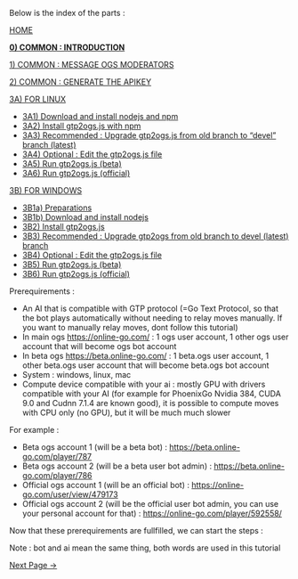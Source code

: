 Below is the index of the parts : 

[HOME](https://github.com/wonderingabout/gtp2ogs-tutorial)

[**0) COMMON : INTRODUCTION**](/docs/0-common-introduction.md)

[1) COMMON : MESSAGE OGS MODERATORS](/docs/1-common-message-ogs-moderators.md)

[2) COMMON : GENERATE THE APIKEY](/docs/2-common-generate-the-apikey.md)

[3A) FOR LINUX](/docs/3A0-FOR-LINUX.md)
  - [3A1) Download and install nodejs and npm](/docs/3A1-linux-download-install-nodejs.md)
  - [3A2) Install gtp2ogs.js with npm](/docs/3A2-linux-install-gt2ogs-js-with-npm.md)
  - [3A3) Recommended : Upgrade gtp2ogs.js from old branch to “devel” branch (latest)](/docs/3A3-linux-optional-upgrade-to-devel.md)
  - [3A4) Optional : Edit the gtp2ogs.js file](3A4-linux-optional-edit-gtp2ogs-js-file.md)
  - [3A5) Run gtp2ogs.js (beta)](/docs/3A5-linux-run-gtp2ogs-js-beta.md)
  - [3A6) Run gtp2ogs.js (official)](/docs/3A6-linux-run-gtp2ogs-js-beta.md)


[3B) FOR WINDOWS](/docs/3B0-FOR-WINDOWS.md)

  - [3B1a) Preparations](/docs/3B1a-windows-preparations.md)
  - [3B1b) Download and install nodejs](/docs/3B1b-windows-download-install-nodejs.md)
  - [3B2) Install gtp2ogs.js](/docs/3B2-windows-install-gt2ogs-js-with-npm.md)
  - [3B3) Recommended : Upgrade gtp2ogs from old branch to devel (latest) branch](/docs/3B3-windows-optional-upgrade-to-devel.md)
  - [3B4) Optional : Edit the gtp2ogs.js file](/docs/3B4-windows-optional-edit-gtp2ogs-js-file.md)
  - [3B5) Run gtp2ogs.js (beta)](/docs/3B5-windows-run-gtp2ogs-js-beta.md)
  - [3B6) Run gtp2ogs.js (official)](/docs/3B6-windows-run-gtp2ogs-js-beta.md)

Prerequirements :

- An AI that is compatible with GTP protocol (=Go Text Protocol, so that the bot plays automatically without needing to relay moves manually. If you want to manually relay moves, dont follow this tutorial)
- In main ogs https://online-go.com/ : 1 ogs user account, 1 other ogs user account that will become ogs bot account
- In beta ogs https://beta.online-go.com/ : 1 beta.ogs user account, 1 other beta.ogs user account that will become beta.ogs bot account
- System : windows, linux, mac
- Compute device compatible with your ai : mostly GPU with drivers compatible with your AI (for example for PhoenixGo Nvidia 384, CUDA 9.0 and Cudnn 7.1.4 are known good), it is possible to compute moves with CPU only (no GPU), but it will be much much slower

For example : 
- Beta ogs account 1 (will be a beta bot) : https://beta.online-go.com/player/787 
- Beta ogs account 2 (will be a beta user bot admin) : https://beta.online-go.com/player/786 
- Official ogs account 1 (will be an official bot) : https://online-go.com/user/view/479173 
- Official ogs account 2 (will be the official user bot admin, you can use your personal account for that) : https://online-go.com/player/592558/ 

Now that these prerequirements are fullfilled, we can start the steps :

Note : bot and ai mean the same thing, both words are used in this tutorial

[Next Page ->](/docs/1-common-message-ogs-moderators.md)

